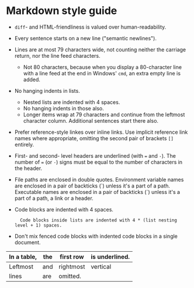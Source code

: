 Markdown style guide
====================

* `diff`- and HTML-friendliness is valued over human-readability.
* Every sentence starts on a new line ("semantic newlines").
* Lines are at most 79 characters wide, not counting neither the carriage
return, nor the line feed characters.
    * Not 80 characters, because when you display a 80-character line with a
line feed at the end in Windows' `cmd`, an extra empty line is added.
* No hanging indents in lists.
    * Nested lists are indented with 4 spaces.
    * No hanging indents in those also.
    * Longer items wrap at 79 characters and continue from the leftmost
character column.
Additional sentences start there also.
* Prefer reference-style linkes over inline links.
Use implicit reference link names where appropriate, omitting the second pair
of brackets `[]` entirely.
* First- and second- level headers are underlined (with `=` and `-`).
The number of `=` (or `-`) signs must be equal to the number of characters in
the header.
* File paths are enclosed in double quotes.
Environment variable names are enclosed in a pair of backticks (\`) unless it's
a part of a path.
Executable names are enclosed in a pair of backticks (\`) unless it's a part of
a path, a link or a header.
* Code blocks are indented with 4 spaces.

        Code blocks inside lists are indented with 4 * (list nesting level + 1) spaces.

* Don't mix fenced code blocks with indented code blocks in a single document.

In a table, | the | first row | is underlined.
----------- | --- | --------- | --------------
Leftmost    | and | rightmost | vertical
lines       | are | omitted.  |
